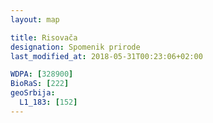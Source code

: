 ```yaml
---
layout: map

title: Risovača
designation: Spomenik prirode
last_modified_at: 2018-05-31T00:23:06+02:00

WDPA: [328900]
BioRaS: [222]
geoSrbija:
  L1_183: [152]
---
```


